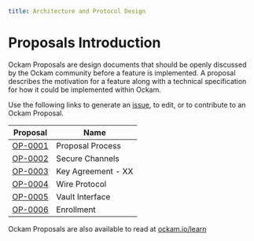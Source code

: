 ```yaml
title: Architecture and Protocol Design
```

# Proposals Introduction

Ockam Proposals are design documents that should be openly discussed by the Ockam community
before a feature is implemented. A proposal describes the motivation for a feature along with
a technical specification for how it could be implemented within Ockam.

Use the following links to generate an [issue][issues], to edit, or to contribute to an Ockam Proposal.

| Proposal           | Name                |
| ------------------ | ------------------- |
| [OP-0001][OP-0001] | Proposal Process    |
| [OP-0002][OP-0002] | Secure Channels     |
| [OP-0003][OP-0003] | Key Agreement - XX  |
| [OP-0004][OP-0004] | Wire Protocol       |
| [OP-0005][OP-0005] | Vault Interface     |
| [OP-0006][OP-0006] | Enrollment |

Ockam Proposals are also available to read at [ockam.io/learn](https://www.ockam.io/learn/proposals)

[OP-0001]: https://github.com/ockam-network/proposals/tree/main/design/0001-proposal-process
[OP-0002]: https://github.com/ockam-network/proposals/tree/main/design/0002-secure-channels
[OP-0003]: https://github.com/ockam-network/proposals/tree/main/design/0003-key-agreement-xx
[OP-0004]: https://github.com/ockam-network/proposals/tree/main/design/0004-wire-protocol
[OP-0005]: https://github.com/ockam-network/proposals/tree/main/design/0005-vault-interface
[OP-0006]: https://github.com/ockam-network/proposals/tree/main/design/0006-enrollment
[issues]: https://github.com/ockam-network/proposals/issues
